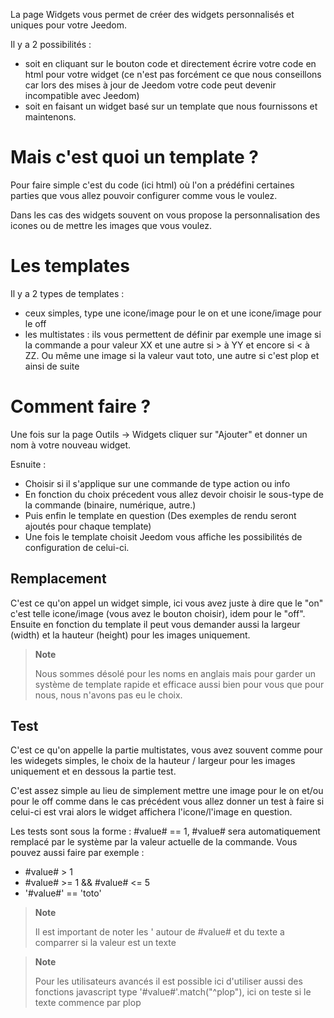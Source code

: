 La page Widgets vous permet de créer des widgets personnalisés et uniques pour votre Jeedom.

Il y a 2 possibilités :

- soit en cliquant sur le bouton code et directement écrire votre code en html pour votre widget (ce n'est pas forcément ce que nous conseillons car lors des mises à jour de Jeedom votre code peut devenir incompatible avec Jeedom)
- soit en faisant un widget basé sur un template que nous fournissons et maintenons.

# Mais c'est quoi un template ?

Pour faire simple c'est du code (ici html) où l'on a prédéfini certaines parties que vous allez pouvoir configurer comme vous le voulez.

Dans les cas des widgets souvent on vous propose la personnalisation des icones ou de mettre les images que vous voulez.

# Les templates

Il y a 2 types de templates :

- ceux simples, type une icone/image pour le on et une icone/image pour le off
- les multistates : ils vous permettent de définir par exemple une image si la commande a pour valeur XX et une autre si > à YY et encore si < à ZZ. Ou même une image si la valeur vaut toto, une autre si c'est plop et ainsi de suite

# Comment faire ?

Une fois sur la page Outils -> Widgets cliquer sur "Ajouter" et donner un nom à votre nouveau widget.

Esnuite :
- Choisir si il s'applique sur une commande de type action ou info
- En fonction du choix précedent vous allez devoir choisir le sous-type de la commande (binaire, numérique, autre.)
- Puis enfin le template en question (Des exemples de rendu seront ajoutés pour chaque template)
- Une fois le template choisit Jeedom vous affiche les possibilités de configuration de celui-ci.

## Remplacement

C'est ce qu'on appel un widget simple, ici vous avez juste à dire que le "on" c'est telle icone/image (vous avez le bouton choisir), idem pour le "off". Ensuite en fonction du template il peut vous demander aussi la largeur (width) et la hauteur (height) pour les images uniquement.

>**Note**
>
>Nous sommes désolé pour les noms en anglais mais pour garder un système de template rapide et efficace aussi bien pour vous que pour nous, nous n'avons pas eu le choix.

## Test

C'est ce qu'on appelle la partie multistates, vous avez souvent comme pour les widegets simples, le choix de la hauteur / largeur pour les images uniquement et en dessous la partie test.

C'est assez simple au lieu de simplement mettre une image pour le on et/ou pour le off comme dans le cas précédent vous allez donner un test à faire si celui-ci est vrai alors le widget affichera l'icone/l'image en question.

Les tests sont sous la forme : #value# == 1, #value# sera automatiquement remplacé par le système par la valeur actuelle de la commande. Vous pouvez aussi faire par exemple :

- #value# > 1
- #value# >= 1 && #value# <= 5
- '#value#' == 'toto'

>**Note**
>
>Il est important de noter les ' autour de #value# et du texte a comparrer si la valeur est un texte

>**Note**
>
>Pour les utilisateurs avancés il est possible ici d'utiliser aussi des fonctions javascript type '#value#'.match("^plop"), ici on teste si le texte commence par plop
